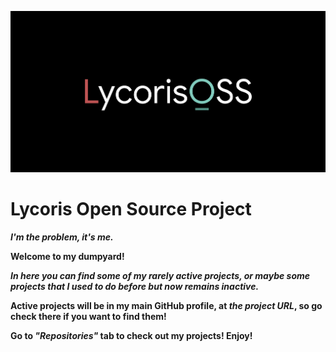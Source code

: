 ![banner](https://github.com/Lycoris-Open-Source/.github/raw/main/lsl.png)

# Lycoris Open Source Project

***I'm the problem, it's me.***

**Welcome to my dumpyard!**

***In here you can find some of my rarely active projects, or maybe some projects that I used to do before but now remains inactive.***

**Active projects will be in my main GitHub profile, at ***the project URL***, so go check there if you want to find them!**

**Go to *"Repositories"* tab to check out my projects! Enjoy!**
